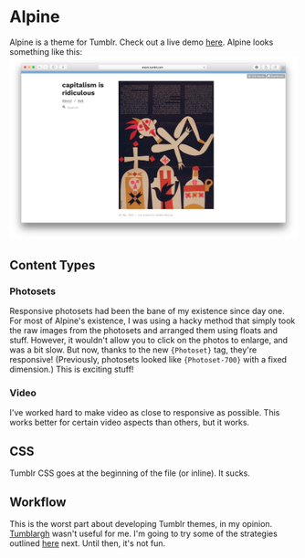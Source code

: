 # Alpine
Alpine is a theme for Tumblr. Check out a live demo [here](http://hypertexts.tumblr.com). Alpine looks something like this:
![screenshot](https://raw.githubusercontent.com/sophstad/alpine/master/repo-resources/screenshot.png)

## Content Types
### Photosets
Responsive photosets had been the bane of my existence since day one. For most of Alpine's existence, I was using a hacky method that simply took the raw images from the photosets and arranged them using floats and stuff. However, it wouldn't allow you to click on the photos to enlarge, and was a bit slow. But now, thanks to the new `{Photoset}` tag, they're responsive! (Previously, photosets looked like `{Photoset-700}` with a fixed dimension.) This is exciting stuff!

### Video
I've worked hard to make video as close to responsive as possible. This works better for certain video aspects than others, but it works.

## CSS
Tumblr CSS goes at the beginning of the file (or inline). It sucks.

## Workflow
This is the worst part about developing Tumblr themes, in my opinion. [Tumblargh](https://github.com/jasonwebster/tumblargh) wasn't useful for me. I'm going to try some of the strategies outlined [here](http://bentoncreation.com/post/96678111370/a-tumblr-theme-development-workflow) next. Until then, it's not fun.
